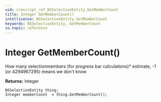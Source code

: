 ```yaml
---
uid: crmscript_ref_NSSelectionEntity_GetMemberCount
title: Integer GetMemberCount()
intellisense: NSSelectionEntity.GetMemberCount
keywords: NSSelectionEntity, GetMemberCount
so.topic: reference
---
```


# Integer GetMemberCount()

How many selectionmembers (for progress bar calculations)* estimate, -1 (or 4294967295) means we don't know

**Returns:** Integer

```crmscript
NSSelectionEntity thing;
Integer memberCount  = thing.GetMemberCount();
```

